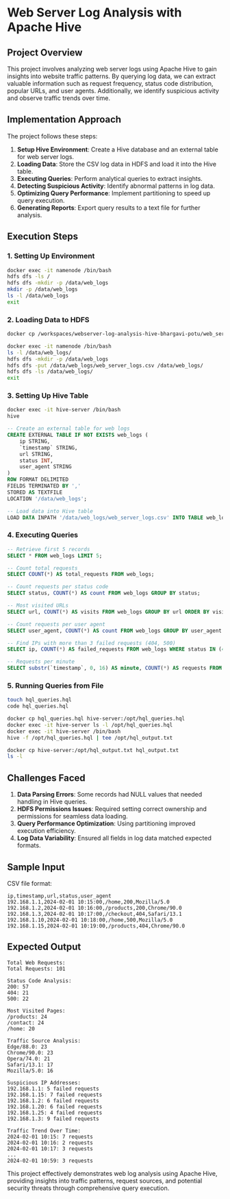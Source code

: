 # Web Server Log Analysis with Apache Hive

## Project Overview
This project involves analyzing web server logs using Apache Hive to gain insights into website traffic patterns. By querying log data, we can extract valuable information such as request frequency, status code distribution, popular URLs, and user agents. Additionally, we identify suspicious activity and observe traffic trends over time.

## Implementation Approach
The project follows these steps:
1. **Setup Hive Environment**: Create a Hive database and an external table for web server logs.
2. **Loading Data**: Store the CSV log data in HDFS and load it into the Hive table.
3. **Executing Queries**: Perform analytical queries to extract insights.
4. **Detecting Suspicious Activity**: Identify abnormal patterns in log data.
5. **Optimizing Query Performance**: Implement partitioning to speed up query execution.
6. **Generating Reports**: Export query results to a text file for further analysis.

## Execution Steps
### 1. Setting Up Environment
```sh
docker exec -it namenode /bin/bash
hdfs dfs -ls /
hdfs dfs -mkdir -p /data/web_logs
mkdir -p /data/web_logs
ls -l /data/web_logs
exit
```

### 2. Loading Data to HDFS
```sh
docker cp /workspaces/webserver-log-analysis-hive-bhargavi-potu/web_server_logs.csv namenode:/data/web_logs/web_server_logs.csv

docker exec -it namenode /bin/bash
ls -l /data/web_logs/
hdfs dfs -mkdir -p /data/web_logs
hdfs dfs -put /data/web_logs/web_server_logs.csv /data/web_logs/
hdfs dfs -ls /data/web_logs/
exit
```

### 3. Setting Up Hive Table
```sh
docker exec -it hive-server /bin/bash
hive
```
```sql
-- Create an external table for web logs
CREATE EXTERNAL TABLE IF NOT EXISTS web_logs (
    ip STRING,
    `timestamp` STRING,
    url STRING,
    status INT,
    user_agent STRING
)
ROW FORMAT DELIMITED
FIELDS TERMINATED BY ','
STORED AS TEXTFILE
LOCATION '/data/web_logs';

-- Load data into Hive table
LOAD DATA INPATH '/data/web_logs/web_server_logs.csv' INTO TABLE web_logs;
```

### 4. Executing Queries
```sql
-- Retrieve first 5 records
SELECT * FROM web_logs LIMIT 5;

-- Count total requests
SELECT COUNT(*) AS total_requests FROM web_logs;

-- Count requests per status code
SELECT status, COUNT(*) AS count FROM web_logs GROUP BY status;

-- Most visited URLs
SELECT url, COUNT(*) AS visits FROM web_logs GROUP BY url ORDER BY visits DESC LIMIT 3;

-- Count requests per user agent
SELECT user_agent, COUNT(*) AS count FROM web_logs GROUP BY user_agent ORDER BY count DESC;

-- Find IPs with more than 3 failed requests (404, 500)
SELECT ip, COUNT(*) AS failed_requests FROM web_logs WHERE status IN (404, 500) GROUP BY ip HAVING COUNT(*) > 3;

-- Requests per minute
SELECT substr(`timestamp`, 0, 16) AS minute, COUNT(*) AS requests FROM web_logs GROUP BY substr(`timestamp`, 0, 16) ORDER BY minute;
```

### 5. Running Queries from File
```sh
touch hql_queries.hql
code hql_queries.hql

docker cp hql_queries.hql hive-server:/opt/hql_queries.hql
docker exec -it hive-server ls -l /opt/hql_queries.hql
docker exec -it hive-server /bin/bash
hive -f /opt/hql_queries.hql | tee /opt/hql_output.txt

docker cp hive-server:/opt/hql_output.txt hql_output.txt
ls -l
```

## Challenges Faced
1. **Data Parsing Errors**: Some records had NULL values that needed handling in Hive queries.
2. **HDFS Permissions Issues**: Required setting correct ownership and permissions for seamless data loading.
3. **Query Performance Optimization**: Using partitioning improved execution efficiency.
4. **Log Data Variability**: Ensured all fields in log data matched expected formats.

## Sample Input
CSV file format:
```csv
ip,timestamp,url,status,user_agent
192.168.1.1,2024-02-01 10:15:00,/home,200,Mozilla/5.0
192.168.1.2,2024-02-01 10:16:00,/products,200,Chrome/90.0
192.168.1.3,2024-02-01 10:17:00,/checkout,404,Safari/13.1
192.168.1.10,2024-02-01 10:18:00,/home,500,Mozilla/5.0
192.168.1.15,2024-02-01 10:19:00,/products,404,Chrome/90.0
```

## Expected Output
```
Total Web Requests:
Total Requests: 101

Status Code Analysis:
200: 57
404: 21
500: 22

Most Visited Pages:
/products: 24
/contact: 24
/home: 20

Traffic Source Analysis:
Edge/88.0: 23
Chrome/90.0: 23
Opera/74.0: 21
Safari/13.1: 17
Mozilla/5.0: 16

Suspicious IP Addresses:
192.168.1.1: 5 failed requests
192.168.1.15: 7 failed requests
192.168.1.2: 6 failed requests
192.168.1.20: 6 failed requests
192.168.1.25: 4 failed requests
192.168.1.3: 9 failed requests

Traffic Trend Over Time:
2024-02-01 10:15: 7 requests
2024-02-01 10:16: 2 requests
2024-02-01 10:17: 3 requests
...
2024-02-01 10:59: 3 requests
```

This project effectively demonstrates web log analysis using Apache Hive, providing insights into traffic patterns, request sources, and potential security threats through comprehensive query execution.

